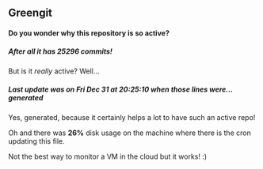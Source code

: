 ## Greengit

#### Do you wonder why this repository is so active?

##### After all it has 25296 commits!

But is it *really* active? Well...

##### Last update was on Fri Dec 31 at 20:25:10 when those lines were... generated

Yes, generated, because it certainly helps a lot to have such an active repo!

Oh and there was **26%** disk usage on the machine
where there is the cron updating this file.

Not the best way to monitor a VM in the cloud but it works! :)
